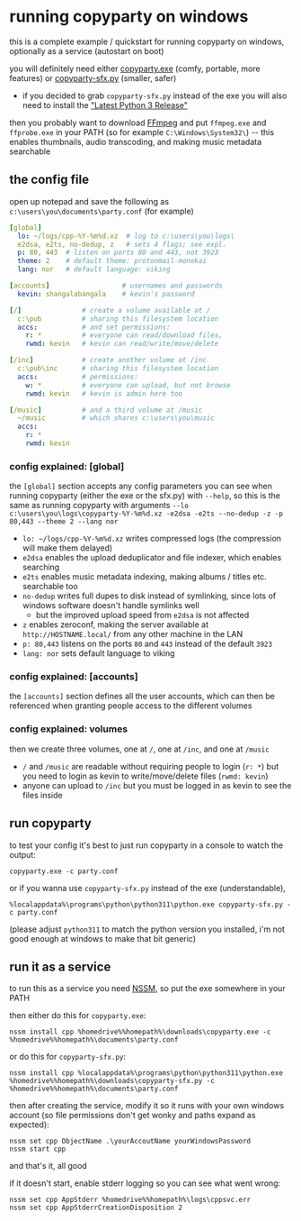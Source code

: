 # running copyparty on windows

this is a complete example / quickstart for running copyparty on windows, optionally as a service (autostart on boot)

you will definitely need either [copyparty.exe](https://github.com/9001/copyparty/releases/latest/download/copyparty.exe) (comfy, portable, more features) or [copyparty-sfx.py](https://github.com/9001/copyparty/releases/latest/download/copyparty-sfx.py) (smaller, safer)

* if you decided to grab `copyparty-sfx.py` instead of the exe you will also need to install the ["Latest Python 3 Release"](https://www.python.org/downloads/windows/)

then you probably want to download [FFmpeg](https://www.gyan.dev/ffmpeg/builds/ffmpeg-git-full.7z) and put `ffmpeg.exe` and `ffprobe.exe` in your PATH (so for example `C:\Windows\System32\`) -- this enables thumbnails, audio transcoding, and making music metadata searchable


## the config file

open up notepad and save the following as `c:\users\you\documents\party.conf` (for example)

```yaml
[global]
  lo: ~/logs/cpp-%Y-%m%d.xz  # log to c:\users\you\logs\
  e2dsa, e2ts, no-dedup, z   # sets 4 flags; see expl.
  p: 80, 443  # listen on ports 80 and 443, not 3923
  theme: 2    # default theme: protonmail-monokai
  lang: nor   # default language: viking

[accounts]                  # usernames and passwords
  kevin: shangalabangala    # kevin's password

[/]               # create a volume available at /
  c:\pub          # sharing this filesystem location
  accs:           # and set permissions:
    r: *          # everyone can read/download files,
    rwmd: kevin   # kevin can read/write/move/delete

[/inc]            # create another volume at /inc
  c:\pub\inc      # sharing this filesystem location
  accs:           # permissions:
    w: *          # everyone can upload, but not browse
    rwmd: kevin   # kevin is admin here too

[/music]          # and a third volume at /music
  ~/music         # which shares c:\users\you\music
  accs:
    r: *
    rwmd: kevin
```


### config explained: [global]

the `[global]` section accepts any config parameters you can see when running copyparty (either the exe or the sfx.py) with `--help`, so this is the same as running copyparty with arguments `--lo c:\users\you\logs\copyparty-%Y-%m%d.xz -e2dsa -e2ts --no-dedup -z -p 80,443 --theme 2 --lang nor`
* `lo: ~/logs/cpp-%Y-%m%d.xz` writes compressed logs (the compression will make them delayed)
* `e2dsa` enables the upload deduplicator and file indexer, which enables searching
* `e2ts` enables music metadata indexing, making albums / titles etc. searchable too
* `no-dedup` writes full dupes to disk instead of symlinking, since lots of windows software doesn't handle symlinks well
  * but the improved upload speed from `e2dsa` is not affected
* `z` enables zeroconf, making the server available at `http://HOSTNAME.local/` from any other machine in the LAN
* `p: 80,443` listens on the ports `80` and `443` instead of the default `3923`
* `lang: nor` sets default language to viking


### config explained: [accounts]

the `[accounts]` section defines all the user accounts, which can then be referenced when granting people access to the different volumes


### config explained: volumes

then we create three volumes, one at `/`, one at `/inc`, and one at `/music`
* `/` and `/music` are readable without requiring people to login (`r: *`) but you need to login as kevin to write/move/delete files (`rwmd: kevin`)
* anyone can upload to `/inc` but you must be logged in as kevin to see the files inside


## run copyparty

to test your config it's best to just run copyparty in a console to watch the output:

```batch
copyparty.exe -c party.conf
```

or if you wanna use `copyparty-sfx.py` instead of the exe (understandable),

```batch
%localappdata%\programs\python\python311\python.exe copyparty-sfx.py -c party.conf
```

(please adjust `python311` to match the python version you installed, i'm not good enough at windows to make that bit generic)


## run it as a service

to run this as a service you need [NSSM](https://nssm.cc/ci/nssm-2.24-101-g897c7ad.zip), so put the exe somewhere in your PATH

then either do this for `copyparty.exe`:
```batch
nssm install cpp %homedrive%%homepath%\downloads\copyparty.exe -c %homedrive%%homepath%\documents\party.conf
```

or do this for `copyparty-sfx.py`:
```batch
nssm install cpp %localappdata%\programs\python\python311\python.exe %homedrive%%homepath%\downloads\copyparty-sfx.py -c %homedrive%%homepath%\documents\party.conf
```

then after creating the service, modify it so it runs with your own windows account (so file permissions don't get wonky and paths expand as expected):
```batch
nssm set cpp ObjectName .\yourAccoutName yourWindowsPassword
nssm start cpp
```

and that's it, all good

if it doesn't start, enable stderr logging so you can see what went wrong:
```batch
nssm set cpp AppStderr %homedrive%%homepath%\logs\cppsvc.err
nssm set cpp AppStderrCreationDisposition 2
```
